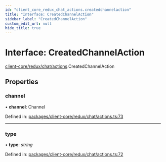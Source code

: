 ```yaml
---
id: "client_core_redux_chat_actions.createdchannelaction"
title: "Interface: CreatedChannelAction"
sidebar_label: "CreatedChannelAction"
custom_edit_url: null
hide_title: true
---
```


# Interface: CreatedChannelAction

[client-core/redux/chat/actions](../modules/client_core_redux_chat_actions.md).CreatedChannelAction

## Properties

### channel

• **channel**: Channel

Defined in: [packages/client-core/redux/chat/actions.ts:73](https://github.com/xr3ngine/xr3ngine/blob/5c3dcaef1/packages/client-core/redux/chat/actions.ts#L73)

___

### type

• **type**: *string*

Defined in: [packages/client-core/redux/chat/actions.ts:72](https://github.com/xr3ngine/xr3ngine/blob/5c3dcaef1/packages/client-core/redux/chat/actions.ts#L72)
